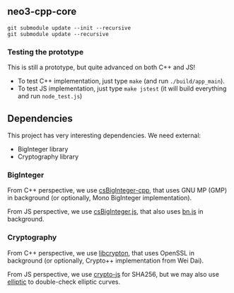 ## neo3-cpp-core



```
git submodule update --init --recursive
git submodule update --recursive
```

### Testing the prototype

This is still a prototype, but quite advanced on both C++ and JS!

- To test C++ implementation, just type `make` (and run `./build/app_main`).
- To test JS implementation, just type `make jstest` (it will build everything and run `node_test.js`)


## Dependencies

This project has very interesting dependencies. We need external:

- BigInteger library
- Cryptography library

### BigInteger

From C++ perspective, we use [csBigInteger-cpp](https://github.com/neoresearch/csBigInteger-cpp), that uses GNU MP (GMP) in background (or optionally, Mono BigInteger implementation).

From JS perspective, we use [csBigInteger.js](https://github.com/neoresearch/csBigInteger.js), that also uses [bn.js](https://github.com/indutny/bn.js) in background.

### Cryptography

From C++ perspective, we use [libcrypton](https://github.com/neoresearch/libcrypton), that uses OpenSSL in background (or optionally, Crypto++ implementation from Wei Dai).

From JS perspective, we use [crypto-js](https://github.com/brix/crypto-js) for SHA256, but we may also use [elliptic](https://github.com/indutny/elliptic) to double-check elliptic curves.
